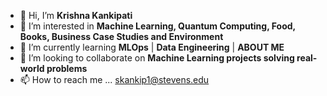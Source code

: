 - 👋 Hi, I’m <b>Krishna Kankipati</b>
- 👀 I’m interested in <b>Machine Learning, Quantum Computing, Food, Books, Business Case Studies and Environment</b>
- 🌱 I’m currently learning <b>MLOps</b> | <b>Data Engineering</b> | <b>ABOUT ME</b>
- 💞️ I’m looking to collaborate on <b>Machine Learning projects solving real-world problems</b>
- 📫 How to reach me ... skankip1@stevens.edu

<!---
Krishna2709/Krishna2709 is a ✨ special ✨ repository because its `README.md` (this file) appears on your GitHub profile.
You can click the Preview link to take a look at your changes.
--->
